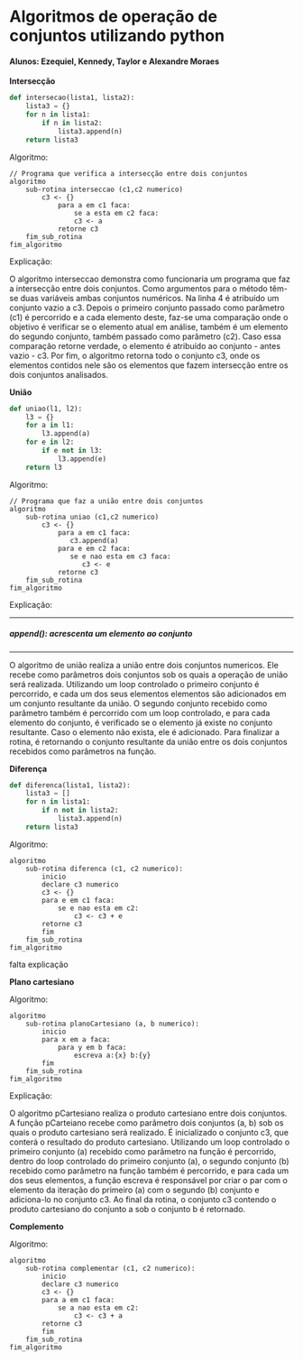 # Algoritmos de operação de conjuntos utilizando python

#### Alunos: Ezequiel, Kennedy, Taylor e Alexandre Moraes

**Intersecção**

```python
def intersecao(lista1, lista2):  
	lista3 = {}  
	for n in lista1:  
		if n in lista2:  
			lista3.append(n)  
	return lista3
```

Algoritmo:
```
// Programa que verifica a intersecção entre dois conjuntos
algoritmo
	sub-rotina interseccao (c1,c2 numerico)
		c3 <- {}
	    	para a em c1 faca:
	    		se a esta em c2 faca:
	   			c3 <- a
	    	retorne c3
	fim_sub_rotina
fim_algoritmo
```
Explicação:

O algoritmo interseccao demonstra como funcionaria um programa que faz a intersecção entre dois conjuntos. Como argumentos para o método têm-se duas variáveis ambas conjuntos numéricos. Na linha 4 é atribuído um conjunto vazio a c3. Depois o primeiro conjunto passado como parâmetro (c1) é percorrido e a cada elemento deste, faz-se uma comparação onde o objetivo é verificar se o elemento atual em análise, também é um elemento do segundo conjunto, também passado como parâmetro (c2). Caso essa comparação retorne verdade, o elemento é atribuído ao conjunto - antes vazio - c3. Por fim, o algoritmo retorna todo o conjunto c3, onde os elementos contidos nele são os elementos que fazem intersecção entre os dois conjuntos analisados.

**União**
```python
def uniao(l1, l2):  
	l3 = {}  
	for a in l1:  
		l3.append(a)  
	for e in l2:  
		if e not in l3:  
			l3.append(e)  
	return l3
```
Algoritmo:
```
// Programa que faz a união entre dois conjuntos
algoritmo
	sub-rotina uniao (c1,c2 numerico)
		c3 <- {}
	    	para a em c1 faca:
	     	   c3.append(a)
	    	para e em c2 faca:
	     	   se e nao esta em c3 faca:
	          	  c3 <- e
	    	retorne c3
	fim_sub_rotina
fim_algoritmo
```
Explicação:

----
##### append(): acrescenta um elemento ao conjunto
---
O algoritmo de união realiza a união entre dois conjuntos numericos. Ele recebe como parâmetros dois conjuntos sob os quais a operação de união será realizada. Utilizando um loop controlado o primeiro conjunto é percorrido, e cada um dos seus elementos elementos são adicionados em um conjunto resultante da união. O segundo conjunto recebido como parâmetro também é percorrido com um loop controlado, e para cada elemento do conjunto, é verificado se o elemento já existe no conjunto resultante. Caso o elemento não exista, ele é adicionado. Para finalizar a rotina, é retornando o conjunto resultante da união entre os dois conjuntos recebidos como parâmetros na função.


**Diferença**

```python
def diferenca(lista1, lista2):
	lista3 = []
	for n in lista1:
		if n not in lista2:
			lista3.append(n)
	return lista3
```
Algoritmo:
```
algoritmo
	sub-rotina diferenca (c1, c2 numerico):
		inicio
		declare c3 numerico
		c3 <- {}
		para e em c1 faca:
			se e nao esta em c2:
				c3 <- c3 + e
		retorne c3
		fim
	fim_sub_rotina
fim_algoritmo
```
falta explicação

**Plano cartesiano**

Algoritmo:
```
algoritmo
	sub-rotina planoCartesiano (a, b numerico):
		inicio
		para x em a faca:
			para y em b faca:
				escreva a:{x} b:{y}
		fim
	fim_sub_rotina
fim_algoritmo
```
Explicação:

O algoritmo pCartesiano realiza o produto cartesiano entre dois conjuntos. A função pCarteiano recebe como parâmetro dois conjuntos (a, b) sob os quais o produto cartesiano será realizado. É inicializado o conjunto c3, que conterá o resultado do produto cartesiano. Utilizando um loop controlado o primeiro conjunto (a) recebido como parâmetro na função é percorrido, dentro do loop controlado do primeiro conjunto (a), o segundo conjunto (b) recebido como parâmetro na função também é percorrido, e para cada um dos seus elementos, a função escreva é responsável por criar o par com o elemento da iteração do primeiro (a) com o segundo (b) conjunto e adiciona-lo no conjunto c3. Ao final da rotina, o conjunto c3 contendo o produto cartesiano do conjunto a sob o conjunto b é retornado.

**Complemento**

Algoritmo:

```
algoritmo
	sub-rotina complementar (c1, c2 numerico):
		inicio
		declare c3 numerico
		c3 <- {}
		para a em c1 faca:
			se a nao esta em c2:
				c3 <- c3 + a
		retorne c3
		fim
	fim_sub_rotina
fim_algoritmo
```
